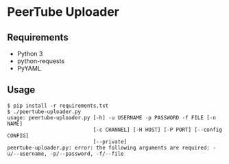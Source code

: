 # PeerTube Uploader

## Requirements
 * Python 3
 * python-requests
 * PyYAML

## Usage
````
$ pip install -r requirements.txt
$ ./peertube-uploader.py 
usage: peertube-uploader.py [-h] -u USERNAME -p PASSWORD -f FILE [-n NAME]
                            [-c CHANNEL] [-H HOST] [-P PORT] [--config CONFIG]
                            [--private]
peertube-uploader.py: error: the following arguments are required: -u/--username, -p/--password, -f/--file
````
